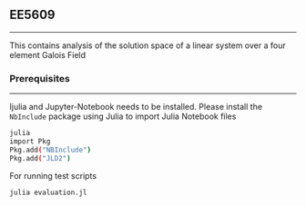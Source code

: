 ## EE5609

---


This contains analysis of the solution space of a linear system over a four element Galois Field


### Prerequisites
---

Ijulia and Jupyter-Notebook needs to be installed.
Please install the `NbInclude` package using Julia to import Julia Notebook files

```bash
julia
import Pkg
Pkg.add("NBInclude")
Pkg.add("JLD2")
```
For running test scripts

```bash
julia evaluation.jl
```

